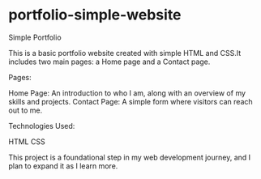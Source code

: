 # portfolio-simple-website
Simple Portfolio

This is a basic portfolio website created with simple HTML and CSS.It includes two main pages: a Home page and a Contact page.

Pages:

Home Page: An introduction to who I am, along with an overview of my skills and projects.
Contact Page: A simple form where visitors can reach out to me.

Technologies Used:

HTML
CSS

This project is a foundational step in my web development journey, and I plan to expand it as I learn more.




